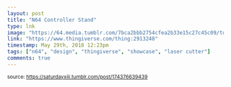 ```yaml
---
layout: post
title: "N64 Controller Stand"
type: lnk
image: "https://64.media.tumblr.com/7bca2bbb2754cfea2b33e15c27c45c09/tumblr_p9i5qmaaQT1rtskmu_og_500.jpg"
link: "https://www.thingiverse.com/thing:2913248"
timestamp: May 29th, 2018 12:23pm
tags: ["n64", "design", "thingiverse", "showcase", "laser cutter"]
comments: true
---
```

  
<small>source: https://saturdayxiii.tumblr.com/post/174376639439</small>
